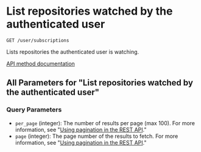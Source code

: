 # List repositories watched by the authenticated user

`GET /user/subscriptions`

Lists repositories the authenticated user is watching.

[API method documentation](https://docs.github.com/rest/activity/watching#list-repositories-watched-by-the-authenticated-user)

## All Parameters for "List repositories watched by the authenticated user"

### Query Parameters

- `per_page` (integer): The number of results per page (max 100). For more information, see "[Using pagination in the REST API](https://docs.github.com/rest/using-the-rest-api/using-pagination-in-the-rest-api)."
- `page` (integer): The page number of the results to fetch. For more information, see "[Using pagination in the REST API](https://docs.github.com/rest/using-the-rest-api/using-pagination-in-the-rest-api)."